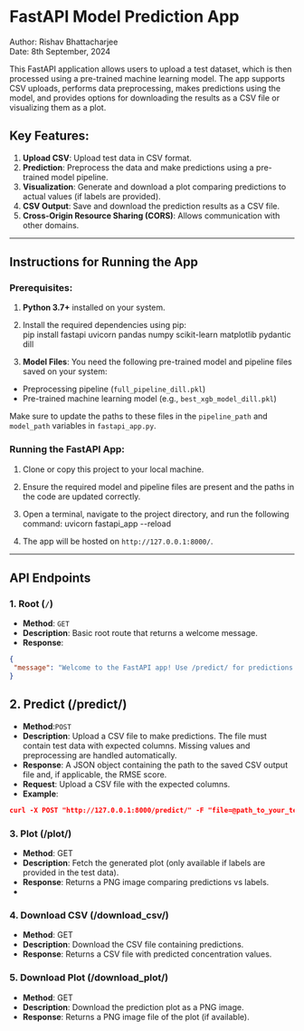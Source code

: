 # FastAPI Model Prediction App

Author: Rishav Bhattacharjee  
Date: 8th September, 2024

This FastAPI application allows users to upload a test dataset, which is then processed using a pre-trained machine learning model. The app supports CSV uploads, performs data preprocessing, makes predictions using the model, and provides options for downloading the results as a CSV file or visualizing them as a plot.

## Key Features:
1. **Upload CSV**: Upload test data in CSV format.
2. **Prediction**: Preprocess the data and make predictions using a pre-trained model pipeline.
3. **Visualization**: Generate and download a plot comparing predictions to actual values (if labels are provided).
4. **CSV Output**: Save and download the prediction results as a CSV file.
5. **Cross-Origin Resource Sharing (CORS)**: Allows communication with other domains.

---

## Instructions for Running the App

### Prerequisites:
1. **Python 3.7+** installed on your system.
2. Install the required dependencies using pip:\
 pip install fastapi uvicorn pandas numpy scikit-learn matplotlib pydantic dill


3. **Model Files**: You need the following pre-trained model and pipeline files saved on your system:
- Preprocessing pipeline (`full_pipeline_dill.pkl`)
- Pre-trained machine learning model (e.g., `best_xgb_model_dill.pkl`)

Make sure to update the paths to these files in the `pipeline_path` and `model_path` variables in `fastapi_app.py`.

### Running the FastAPI App:
1. Clone or copy this project to your local machine.
2. Ensure the required model and pipeline files are present and the paths in the code are updated correctly.
3. Open a terminal, navigate to the project directory, and run the following command:
uvicorn fastapi_app --reload

4. The app will be hosted on `http://127.0.0.1:8000/`.

---

## API Endpoints

### 1. Root (`/`)
- **Method**: `GET`
- **Description**: Basic root route that returns a welcome message.
- **Response**: 
```json
{
 "message": "Welcome to the FastAPI app! Use /predict/ for predictions."
}
```
## 2. Predict (/predict/)
- **Method**:`POST`
- **Description**: Upload a CSV file to make predictions. The file must contain test data with expected columns. Missing values and preprocessing are handled automatically.
- **Response**: A JSON object containing the path to the saved CSV output file and, if applicable, the RMSE score.
- **Request**: Upload a CSV file with the expected columns.
- **Example**:
```json
curl -X POST "http://127.0.0.1:8000/predict/" -F "file=@path_to_your_test_data.csv"
```

### 3. Plot (/plot/)
- **Method**: GET
- **Description**: Fetch the generated plot (only available if labels are provided in the test data).
- **Response**: Returns a PNG image comparing predictions vs labels.
- 
### 4. Download CSV (/download_csv/)
- **Method**: GET
- **Description**: Download the CSV file containing predictions.
- **Response**: Returns a CSV file with predicted concentration values.
### 5. Download Plot (/download_plot/)
- **Method**: GET
- **Description**: Download the prediction plot as a PNG image.
- **Response**: Returns a PNG image file of the plot (if available).


